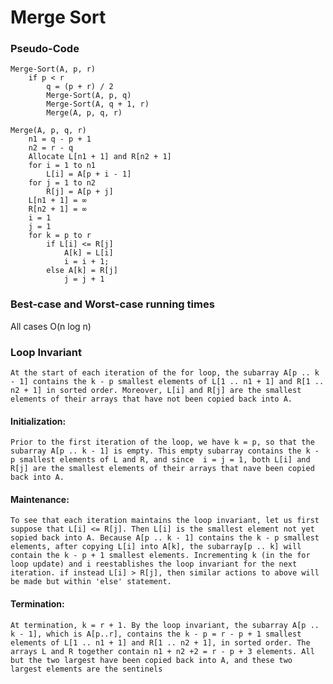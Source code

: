
# Merge Sort
### Pseudo-Code
```
Merge-Sort(A, p, r)
    if p < r
        q = (p + r) / 2
        Merge-Sort(A, p, q)
        Merge-Sort(A, q + 1, r)
        Merge(A, p, q, r)
```
```
Merge(A, p, q, r)
    n1 = q - p + 1
    n2 = r - q
    Allocate L[n1 + 1] and R[n2 + 1]
    for i = 1 to n1
        L[i] = A[p + i - 1]
    for j = 1 to n2
        R[j] = A[p + j]
    L[n1 + 1] = ∞
    R[n2 + 1] = ∞
    i = 1
    j = 1
    for k = p to r
        if L[i] <= R[j]
            A[k] = L[i]
            i = i + 1;
        else A[k] = R[j]
            j = j + 1
```
### Best-case and Worst-case running times
All cases O(n log n)

### Loop Invariant
    At the start of each iteration of the for loop, the subarray A[p .. k - 1] contains the k - p smallest elements of L[1 .. n1 + 1] and R[1 .. n2 + 1] in sorted order. Moreover, L[i] and R[j] are the smallest elements of their arrays that have not been copied back into A.
#### Initialization:
    Prior to the first iteration of the loop, we have k = p, so that the subarray A[p .. k - 1] is empty. This empty subarray contains the k - p smallest elements of L and R, and since  i = j = 1, both L[i] and R[j] are the smallest elements of their arrays that nave been copied back into A.
#### Maintenance:
    To see that each iteration maintains the loop invariant, let us first suppose that L[i] <= R[j]. Then L[i] is the smallest element not yet sopied back into A. Because A[p .. k - 1] contains the k - p smallest elements, after copying L[i] into A[k], the subarray[p .. k] will contain the k - p + 1 smallest elements. Incrementing k (in the for loop update) and i reestablishes the loop invariant for the next iteration. if instead L[i] > R[j], then similar actions to above will be made but within 'else' statement.
#### Termination:
    At termination, k = r + 1. By the loop invariant, the subarray A[p .. k - 1], which is A[p..r], contains the k - p = r - p + 1 smallest elements of L[1 .. n1 + 1] and R[1 .. n2 + 1], in sorted order. The arrays L and R together contain n1 + n2 +2 = r - p + 3 elements. All but the two largest have been copied back into A, and these two largest elements are the sentinels
